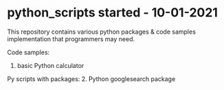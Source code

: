 # python_scripts started - 10-01-2021
This repository contains various python packages & code samples implementation that programmers may need.

Code samples:
  1. basic Python calculator


Py scripts with packages:
  2. Python googlesearch package 
